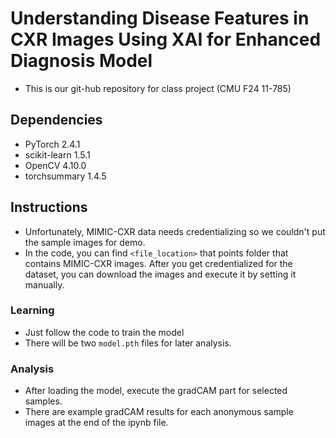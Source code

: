 # Understanding Disease Features in CXR Images Using XAI for Enhanced Diagnosis Model
- This is our git-hub repository for class project (CMU F24 11-785)

## Dependencies
- PyTorch 2.4.1
- scikit-learn 1.5.1
- OpenCV 4.10.0
- torchsummary 1.4.5

## Instructions
- Unfortunately, MIMIC-CXR data needs credentializing so we couldn't put the sample images for demo.
- In the code, you can find `<file_location>` that points folder that contains MIMIC-CXR images. After you get credentialized for the dataset, you can download the images and execute it by setting it manually.
### Learning
- Just follow the code to train the model
- There will be two `model.pth` files for later analysis.

### Analysis
- After loading the model, execute the gradCAM part for selected samples.
- There are example gradCAM results for each anonymous sample images at the end of the ipynb file.